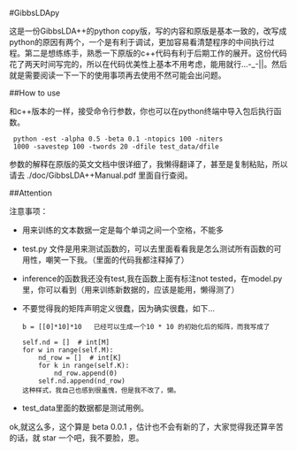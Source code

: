 #GibbsLDApy

这是一份GibbsLDA++的python copy版，写的内容和原版是基本一致的，改写成python的原因有两个，一个是有利于调试，更加容易看清楚程序的中间执行过程。第二是想练练手，熟悉一下原版的c++代码有利于后期工作的展开。这份代码花了两天时间写完的，所以在代码优美性上基本不用考虑，能用就行...-_-||。然后就是需要阅读一下一下的使用事项再去使用不然可能会出问题。

##How to use

和c++版本的一样，接受命令行参数，你也可以在python终端中导入包后执行函数。
	
	 python -est -alpha 0.5 -beta 0.1 -ntopics 100 -niters     1000 -savestep 100 -twords 20 -dfile test_data/dfile
     
参数的解释在原版的英文文档中很详细了，我懒得翻译了，甚至是复制粘贴，所以请去 ./doc/GibbsLDA++Manual.pdf 里面自行查阅。


##Attention

注意事项：

  * 用来训练的文本数据一定是每个单词之间一个空格，不能多
  * test.py 文件是用来测试函数的，可以去里面看看我是怎么测试所有函数的可用性，嘲笑一下我。（里面的代码我都注释掉了）
  * inference的函数我还没有test,我在函数上面有标注not tested，在model.py里，你可以看到（用来训练新数据的，应该是能用，懒得测了）
  * 不要觉得我的矩阵声明定义很蠢，因为确实很蠢，如下...
  		
  		b = [[0]*10]*10   已经可以生成一个10 * 10 的初始化后的矩阵，而我写成了
  		       
  		self.nd = []  # int[M]
        for w in range(self.M):
            nd_row = []  # int[K]
            for k in range(self.K):
                nd_row.append(0)
            self.nd.append(nd_row)            
        这种样式，我自己也感到很羞愧，但是我不改了，懒。
        
  * test_data里面的数据都是测试用例。
        
  ok,就这么多，这个算是 beta 0.0.1 ，估计也不会有新的了，大家觉得我还算辛苦的话，就 star 一个吧，我不要脸，恩。